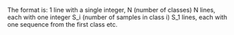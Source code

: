 The format is:
1 line with a single integer, N (number of classes)
N lines, each with one integer S_i (number of samples in class i)
S_1 lines, each with one sequence from the first class
etc.
